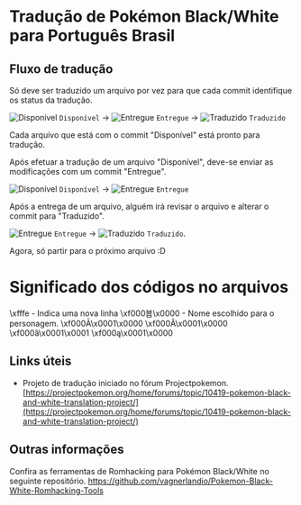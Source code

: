 # Tradução de Pokémon Black/White para Português Brasil

## Fluxo de tradução
Só deve ser traduzido um arquivo por vez para que cada commit identifique os status da tradução.

![Disponível](https://placehold.it/15/f03c15/000000?text=+) `Disponível` &rarr; ![Entregue](https://placehold.it/15/1589F0/000000?text=+) `Entregue` &rarr; ![Traduzido](https://placehold.it/15/c5f015/000000?text=+) `Traduzido`

Cada arquivo que está com o commit "Disponível" está pronto para tradução.

Após efetuar a tradução de um arquivo "Disponível", deve-se enviar as modificações com um commit "Entregue".

![Disponível](https://placehold.it/15/f03c15/000000?text=+) `Disponível` &rarr; ![Entregue](https://placehold.it/15/1589F0/000000?text=+) `Entregue`

Após a entrega de um arquivo, alguém irá revisar o arquivo e alterar o commit para "Traduzido".

![Entregue](https://placehold.it/15/1589F0/000000?text=+) `Entregue` &rarr; ![Traduzido](https://placehold.it/15/c5f015/000000?text=+) `Traduzido`.

Agora, só partir para o próximo arquivo :D

# Significado dos códigos no arquivos
\xfffe - Indica uma nova linha
\xf000븁\x0000 - Nome escolhido para o personagem.
\xf000Ā\x0001\x0000
\xf000Ȃ\x0001\x0000
\xf000ȁ\x0001\x0001
\xf000ą\x0001\x0000

## Links úteis
- Projeto de tradução iniciado no fórum Projectpokemon.
[https://projectpokemon.org/home/forums/topic/10419-pokemon-black-and-white-translation-project/](https://projectpokemon.org/home/forums/topic/10419-pokemon-black-and-white-translation-project/)

## Outras informações
Confira as ferramentas de Romhacking para Pokémon Black/White no seguinte repositório.
https://github.com/vagnerlandio/Pokemon-Black-White-Romhacking-Tools
